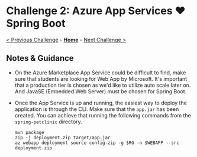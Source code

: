 # Challenge 2: Azure App Services &#10084;&#65039; Spring Boot

[< Previous Challenge](./solution-01.md) - **[Home](./README.md)** - [Next Challenge >](./solution-03.md)

## Notes & Guidance

- On the Azure Marketplace App Service could be difficult to find, make sure that students are looking for Web App by Microsoft. It's important that a production tier is chosen as we'd like to utilize auto scale later on. And JavaSE (Embedded Web Server) must be chosen for Spring Boot.
- Once the App Service is up and running, the easiest way to deploy the application is through the CLI. Make sure that the `app.jar` has been created. You can achieve that running the following commands from the `spring-petclinic` directory.

    ```shell
    mvn package
    zip -j deployment.zip target/app.jar
    az webapp deployment source config-zip -g $RG -n $WEBAPP --src deployment.zip
    ```
